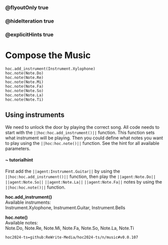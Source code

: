 ### @flyoutOnly true
### @hideIteration true
### @explicitHints true

# Compose the Music

```python-template
hoc.add_instrument(Instrument.Xylophone)
hoc.note(Note.Do)
hoc.note(Note.Re)
hoc.note(Note.Mi)
hoc.note(Note.Fa)
hoc.note(Note.So)
hoc.note(Note.La)
hoc.note(Note.Ti)
```

## Using instruments
We need to unlock the door by playing the correct song. All code needs to start with the ``||hoc:hoc.add_instrument()||`` function. This function sets what instrument will be playing. Then you could define what notes you want to play using the ``||hoc:hoc.note()||`` function. See the hint for all available parameters.

#### ~ tutorialhint
First add the ``||agent:Instrument.Guitar||`` by using the ``||hoc:hoc.add_instrument()||`` function, then play the ``||agent:Note.Do||`` ``||agent:Note.So||`` ``||agent:Note.La||`` ``||agent:Note.Fa||`` notes by using the ``||hoc:hoc.note()||`` function.

**hoc.add_instrument()**  
Available instruments:  
Instrument.Xylophone, Instrument.Guitar, Instrument.Bells

**hoc.note()**  
Available notes:  
Note.Do, Note.Re, Note.Mi, Note.Fa, Note.So, Note.La, Note.Ti


```package
hoc2024-ts=github:ReWrite-Media/hoc2024-ts/n/music#v0.0.107
```